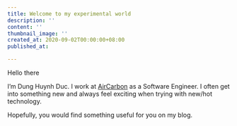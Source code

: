 ```yaml
---
title: Welcome to my experimental world
description: ''
content: ''
thumbnail_image: ''
created_at: 2020-09-02T00:00:00+08:00
published_at: 

---
```

Hello there

I’m Dung Huynh Duc. I work at [AirCarbon](https://aircarbon.co/) as a Software Engineer. I often get into something new and always feel exciting when trying with new/hot technology. 

Hopefully, you would find something useful for you on my blog.